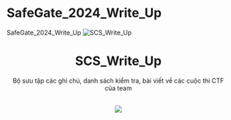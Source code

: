 # SafeGate_2024_Write_Up
SafeGate_2024_Write_Up
![SCS_Write_Up](https://play.google.com/store/apps/details?id=com.scs.safegate&hl=gl&gl=US)

<div align = "center"> <h1> SCS_Write_Up </h1> 
Bộ sưu tập các ghi chú, danh sách kiểm tra, bài viết về các cuộc thi CTF của team
  
<p align="center">
  <br>
  <a href="https://safegate.vn/">
    <img src="https://encrypted-tbn0.gstatic.com/images?q=tbn:ANd9GcQBCxSk2ZJ8UFp3v2v08pmoGQbSf4sV23NohB67iUwrAREBehEC6q_4tFp5Rvdht07ZOQ&usqp=CAU" />
  </a>
</p>
